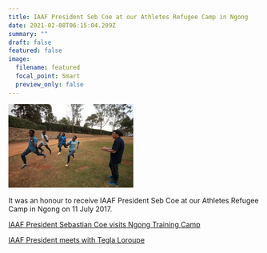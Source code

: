 ```yaml
---
title: IAAF President Seb Coe at our Athletes Refugee Camp in Ngong
date: 2021-02-08T06:15:04.209Z
summary: ""
draft: false
featured: false
image:
  filename: featured
  focal_point: Smart
  preview_only: false
---
```

![](iaafngong.jpg)

It was an honour to receive IAAF President Seb Coe at our Athletes Refugee Camp in Ngong on 11 July 2017.





[IAAF President Sebastian Coe visits Ngong Training Camp](https://www.worldathletics.org/news/iaaf-news/world-u18-championships-athlete-refugee-team)

[IAAF President meets with Tegla Loroupe](https://www.worldathletics.org/awards/news/athlete-refugee-team-international-peace-day)
